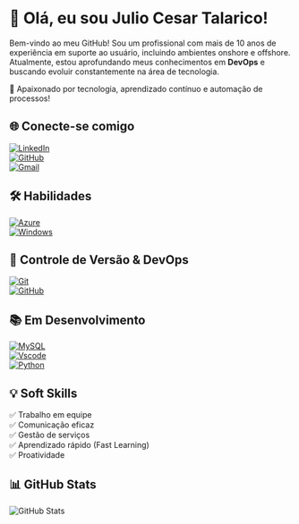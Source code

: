 # 👋 Olá, eu sou Julio Cesar Talarico!  
Bem-vindo ao meu GitHub! Sou um profissional com mais de 10 anos de experiência em suporte ao usuário, incluindo ambientes onshore e offshore. Atualmente, estou aprofundando meus conhecimentos em **DevOps** e buscando evoluir constantemente na área de tecnologia.  

🚀 Apaixonado por tecnologia, aprendizado contínuo e automação de processos!  

## 🌐 Conecte-se comigo  
[![LinkedIn](https://img.shields.io/badge/LinkedIn-0A66C2?style=flat-square&logo=linkedin&logoColor=white)](https://www.linkedin.com/in/julio-cesar-talarico-santana)  
[![GitHub](https://img.shields.io/badge/GitHub-181717?style=flat-square&logo=github&logoColor=white)](https://github.com/JulioTalarico)  
[![Gmail](https://img.shields.io/badge/Gmail-EA4335?style=flat-square&logo=gmail&logoColor=white)](mailto:juliotalarico@gmail.com)  

## 🛠️ Habilidades  
[![Azure](https://img.shields.io/badge/Azure-0078D4?style=flat-square&logo=microsoft-azure&logoColor=white)](https://azure.microsoft.com)  
[![Windows](https://img.shields.io/badge/Windows-0078D6?style=flat-square&logo=windows&logoColor=white)](https://www.microsoft.com/windows/)  

## 🔧 Controle de Versão & DevOps  
[![Git](https://img.shields.io/badge/GIT-F05032?style=flat-square&logo=git&logoColor=white)](https://git-scm.com/)  
[![GitHub](https://img.shields.io/badge/GitHub-181717?style=flat-square&logo=github&logoColor=white)](https://github.com/)  

## 📚 Em Desenvolvimento  
[![MySQL](https://img.shields.io/badge/MySQL-4479A1?style=flat-square&logo=mysql&logoColor=white)](https://www.mysql.com/)  
[![Vscode](https://img.shields.io/badge/Vscode-007ACC?style=flat-square&logo=visual-studio-code&logoColor=white)](https://code.visualstudio.com/)  
[![Python](https://img.shields.io/badge/Python-3776AB?style=flat-square&logo=python&logoColor=white)](https://www.python.org/)  

## 💡 Soft Skills  
✅ Trabalho em equipe  
✅ Comunicação eficaz  
✅ Gestão de serviços  
✅ Aprendizado rápido (Fast Learning)  
✅ Proatividade  

## 📊 GitHub Stats  
![GitHub Stats](https://github-readme-stats.vercel.app/api?username=JulioTalarico&show_icons=true&theme=tokyonight)  
